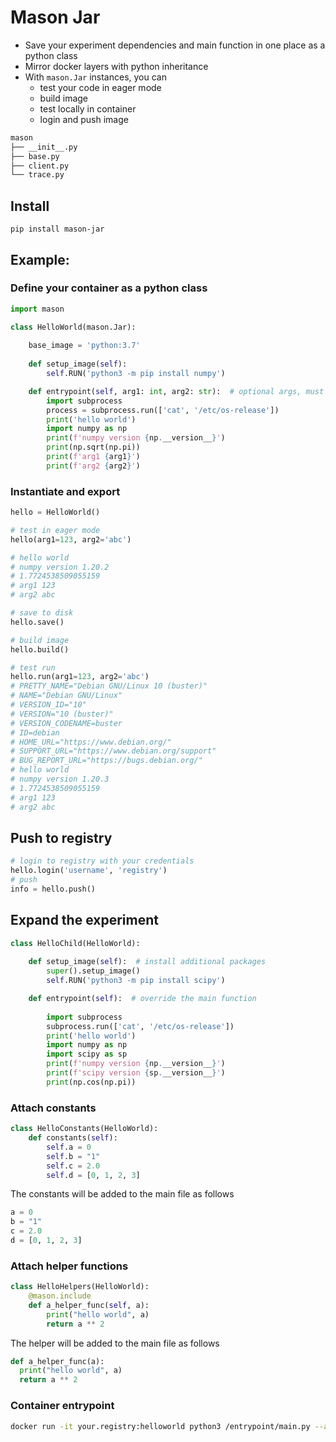 # Mason Jar

* Save your experiment dependencies and main function in one place as a python class
* Mirror docker layers with python inheritance
* With `mason.Jar` instances, you can 
  * test your code in eager mode
  * build image
  * test locally in container
  * login and push image

```bash
mason
├── __init__.py
├── base.py                                                                                                       
├── client.py                                                                                                     
└── trace.py 
```

## Install

`pip install mason-jar`

## Example:

### Define your container as a python class

```python
import mason

class HelloWorld(mason.Jar):
    
    base_image = 'python:3.7'
    
    def setup_image(self):
        self.RUN('python3 -m pip install numpy')

    def entrypoint(self, arg1: int, arg2: str):  # optional args, must be typed 
        import subprocess
        process = subprocess.run(['cat', '/etc/os-release'])
        print('hello world')
        import numpy as np
        print(f'numpy version {np.__version__}')
        print(np.sqrt(np.pi))
        print(f'arg1 {arg1}')
        print(f'arg2 {arg2}')
```

### Instantiate and export

```python
hello = HelloWorld()

# test in eager mode
hello(arg1=123, arg2='abc')

# hello world
# numpy version 1.20.2
# 1.7724538509055159
# arg1 123
# arg2 abc

# save to disk
hello.save()

# build image
hello.build()

# test run
hello.run(arg1=123, arg2='abc')
# PRETTY_NAME="Debian GNU/Linux 10 (buster)"
# NAME="Debian GNU/Linux"
# VERSION_ID="10"
# VERSION="10 (buster)"
# VERSION_CODENAME=buster
# ID=debian
# HOME_URL="https://www.debian.org/"
# SUPPORT_URL="https://www.debian.org/support"
# BUG_REPORT_URL="https://bugs.debian.org/"
# hello world
# numpy version 1.20.3
# 1.7724538509055159
# arg1 123
# arg2 abc
```

## Push to registry

```python
# login to registry with your credentials
hello.login('username', 'registry')
# push
info = hello.push()
```

## Expand the experiment

```python
class HelloChild(HelloWorld):
    
    def setup_image(self):  # install additional packages
        super().setup_image()
        self.RUN('python3 -m pip install scipy')

    def entrypoint(self):  # override the main function
        
        import subprocess
        subprocess.run(['cat', '/etc/os-release'])
        print('hello world')
        import numpy as np
        import scipy as sp
        print(f'numpy version {np.__version__}')
        print(f'scipy version {sp.__version__}')
        print(np.cos(np.pi))
```

### Attach constants

```python
class HelloConstants(HelloWorld):
    def constants(self):
        self.a = 0
        self.b = "1"
        self.c = 2.0
        self.d = [0, 1, 2, 3]
```

The constants will be added to the main file as follows

```python
a = 0
b = "1"
c = 2.0
d = [0, 1, 2, 3]
```

### Attach helper functions

```python
class HelloHelpers(HelloWorld):
    @mason.include
    def a_helper_func(self, a):
        print("hello world", a)
        return a ** 2
```

The helper will be added to the main file as follows

```python
def a_helper_func(a):
  print("hello world", a)
  return a ** 2
```

### Container entrypoint

```bash
docker run -it your.registry:helloworld python3 /entrypoint/main.py --arg1 1 --arg2 2 ...
```
